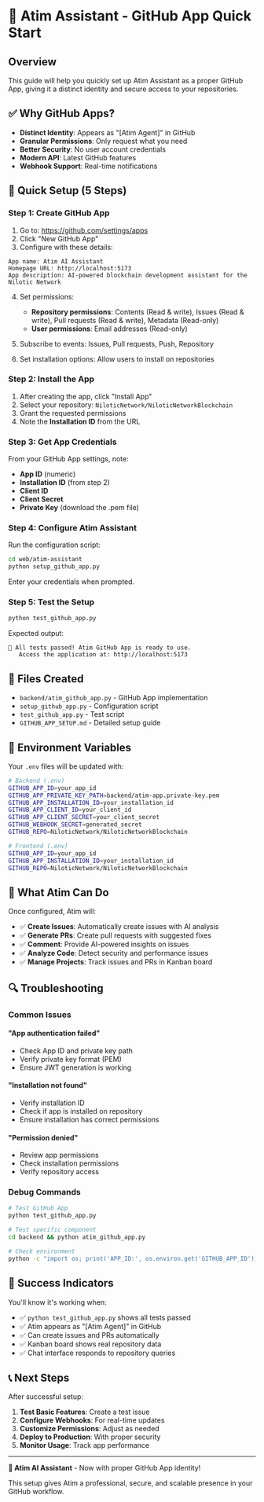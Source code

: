 # 🚀 Atim Assistant - GitHub App Quick Start

## Overview

This guide will help you quickly set up Atim Assistant as a proper GitHub App, giving it a distinct identity and secure access to your repositories.

## ✅ Why GitHub Apps?

- **Distinct Identity**: Appears as "[Atim Agent]" in GitHub
- **Granular Permissions**: Only request what you need
- **Better Security**: No user account credentials
- **Modern API**: Latest GitHub features
- **Webhook Support**: Real-time notifications

## 🚀 Quick Setup (5 Steps)

### Step 1: Create GitHub App

1. Go to: https://github.com/settings/apps
2. Click "New GitHub App"
3. Configure with these details:

```
App name: Atim AI Assistant
Homepage URL: http://localhost:5173
App description: AI-powered blockchain development assistant for the Nilotic Network
```

4. Set permissions:
   - **Repository permissions**: Contents (Read & write), Issues (Read & write), Pull requests (Read & write), Metadata (Read-only)
   - **User permissions**: Email addresses (Read-only)

5. Subscribe to events: Issues, Pull requests, Push, Repository

6. Set installation options: Allow users to install on repositories

### Step 2: Install the App

1. After creating the app, click "Install App"
2. Select your repository: `NiloticNetwork/NiloticNetworkBlockchain`
3. Grant the requested permissions
4. Note the **Installation ID** from the URL

### Step 3: Get App Credentials

From your GitHub App settings, note:
- **App ID** (numeric)
- **Installation ID** (from step 2)
- **Client ID**
- **Client Secret**
- **Private Key** (download the .pem file)

### Step 4: Configure Atim Assistant

Run the configuration script:
```bash
cd web/atim-assistant
python setup_github_app.py
```

Enter your credentials when prompted.

### Step 5: Test the Setup

```bash
python test_github_app.py
```

Expected output:
```
🎉 All tests passed! Atim GitHub App is ready to use.
   Access the application at: http://localhost:5173
```

## 📁 Files Created

- `backend/atim_github_app.py` - GitHub App implementation
- `setup_github_app.py` - Configuration script
- `test_github_app.py` - Test script
- `GITHUB_APP_SETUP.md` - Detailed setup guide

## 🔧 Environment Variables

Your `.env` files will be updated with:

```bash
# Backend (.env)
GITHUB_APP_ID=your_app_id
GITHUB_APP_PRIVATE_KEY_PATH=backend/atim-app.private-key.pem
GITHUB_APP_INSTALLATION_ID=your_installation_id
GITHUB_APP_CLIENT_ID=your_client_id
GITHUB_APP_CLIENT_SECRET=your_client_secret
GITHUB_WEBHOOK_SECRET=generated_secret
GITHUB_REPO=NiloticNetwork/NiloticNetworkBlockchain

# Frontend (.env)
GITHUB_APP_ID=your_app_id
GITHUB_APP_INSTALLATION_ID=your_installation_id
GITHUB_REPO=NiloticNetwork/NiloticNetworkBlockchain
```

## 🎯 What Atim Can Do

Once configured, Atim will:

- ✅ **Create Issues**: Automatically create issues with AI analysis
- ✅ **Generate PRs**: Create pull requests with suggested fixes
- ✅ **Comment**: Provide AI-powered insights on issues
- ✅ **Analyze Code**: Detect security and performance issues
- ✅ **Manage Projects**: Track issues and PRs in Kanban board

## 🔍 Troubleshooting

### Common Issues

#### "App authentication failed"
- Check App ID and private key path
- Verify private key format (PEM)
- Ensure JWT generation is working

#### "Installation not found"
- Verify installation ID
- Check if app is installed on repository
- Ensure installation has correct permissions

#### "Permission denied"
- Review app permissions
- Check installation permissions
- Verify repository access

### Debug Commands

```bash
# Test GitHub App
python test_github_app.py

# Test specific component
cd backend && python atim_github_app.py

# Check environment
python -c "import os; print('APP_ID:', os.environ.get('GITHUB_APP_ID'))"
```

## 🎉 Success Indicators

You'll know it's working when:

- ✅ `python test_github_app.py` shows all tests passed
- ✅ Atim appears as "[Atim Agent]" in GitHub
- ✅ Can create issues and PRs automatically
- ✅ Kanban board shows real repository data
- ✅ Chat interface responds to repository queries

## 📞 Next Steps

After successful setup:

1. **Test Basic Features**: Create a test issue
2. **Configure Webhooks**: For real-time updates
3. **Customize Permissions**: Adjust as needed
4. **Deploy to Production**: With proper security
5. **Monitor Usage**: Track app performance

---

**🤖 Atim AI Assistant** - Now with proper GitHub App identity!

This setup gives Atim a professional, secure, and scalable presence in your GitHub workflow. 